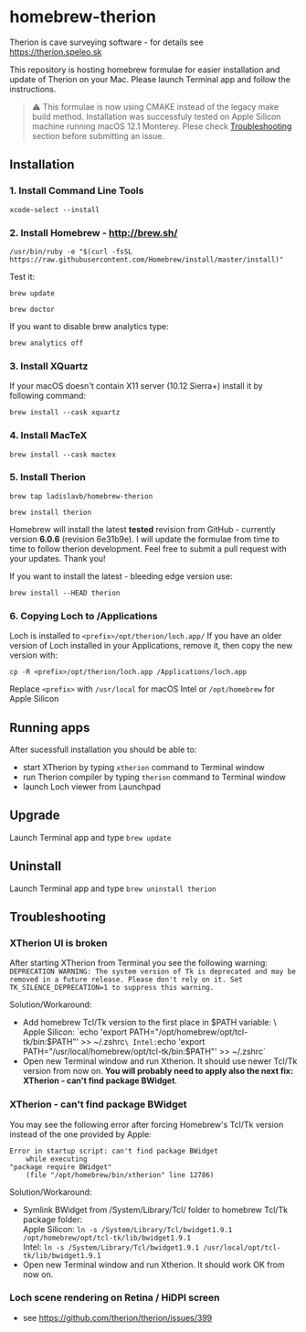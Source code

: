 # homebrew-therion

Therion is cave surveying software - for details see https://therion.speleo.sk

This repository is hosting homebrew formulae for easier installation and update of Therion on your Mac. Please launch Terminal app and follow the instructions.

> :warning: This formulae is now using CMAKE instead of the legacy make build method. Installation was successfuly tested on Apple Silicon machine running macOS 12.1 Monterey. Plese check [Troubleshooting](#troubleshooting) section before submitting an issue.

## Installation

### 1. Install Command Line Tools

`xcode-select --install`

### 2. Install Homebrew - http://brew.sh/

`/usr/bin/ruby -e "$(curl -fsSL https://raw.githubusercontent.com/Homebrew/install/master/install)"`

Test it:

`brew update`

`brew doctor`

If you want to disable brew analytics type:

`brew analytics off`

### 3. Install XQuartz

If your macOS doesn't contain X11 server (10.12 Sierra+) install it by following command:

`brew install --cask xquartz`

### 4. Install MacTeX

`brew install --cask mactex`

### 5. Install Therion

`brew tap ladislavb/homebrew-therion`

`brew install therion`

Homebrew will install the latest **tested** revision from GitHub - currently version **6.0.6** (revision 6e31b9e). I will update the formulae from time to time to follow therion development. Feel free to submit a pull request with your updates. Thank you!

If you want to install the latest - bleeding edge version use:

`brew install --HEAD therion`

### 6. Copying Loch to /Applications

Loch is installed to `<prefix>/opt/therion/loch.app/` If you have an older version of Loch installed in your Applications, remove it, then copy the new version with:

`cp -R <prefix>/opt/therion/loch.app /Applications/loch.app`

Replace `<prefix>` with `/usr/local` for macOS Intel or `/opt/homebrew` for Apple Silicon

## Running apps

After sucessfull installation you should be able to:

- start XTherion by typing `xtherion` command to Terminal window
- run Therion compiler by typing `therion` command to Terminal window
- launch Loch viewer from Launchpad

## Upgrade

Launch Terminal app and type `brew update`

## Uninstall

Launch Terminal app and type `brew uninstall therion`

## Troubleshooting

### XTherion UI is broken

After starting XTherion from Terminal you see the following warning: `DEPRECATION WARNING: The system version of Tk is deprecated and may be removed in a future release. Please don't rely on it. Set TK_SILENCE_DEPRECATION=1 to suppress this warning.`

Solution/Workaround:

- Add homebrew Tcl/Tk version to the first place in $PATH variable: \
Apple Silicon: `echo 'export PATH="/opt/homebrew/opt/tcl-tk/bin:$PATH"' >> ~/.zshrc` \
Intel: `echo 'export PATH="/usr/local/homebrew/opt/tcl-tk/bin:$PATH"' >> ~/.zshrc`
- Open new Terminal window and run Xtherion. It should use newer Tcl/Tk version from now on. **You will probably need to apply also the next fix: XTherion - can't find package BWidget**.

### XTherion - can't find package BWidget

You may see the following error after forcing Homebrew's Tcl/Tk version instead of the one provided by Apple: 

    Error in startup script: can't find package BWidget
        while executing
    "package require BWidget"
        (file "/opt/homebrew/bin/xtherion" line 12786)

Solution/Workaround:

- Symlink BWidget from /System/Library/Tcl/ folder to homebrew Tcl/Tk package folder: \
Apple Silicon: `ln -s /System/Library/Tcl/bwidget1.9.1 /opt/homebrew/opt/tcl-tk/lib/bwidget1.9.1` \
Intel: `ln -s /System/Library/Tcl/bwidget1.9.1 /usr/local/opt/tcl-tk/lib/bwidget1.9.1`
- Open new Terminal window and run Xtherion. It should work OK from now on.

### Loch scene rendering on Retina / HiDPI screen

- see https://github.com/therion/therion/issues/399
